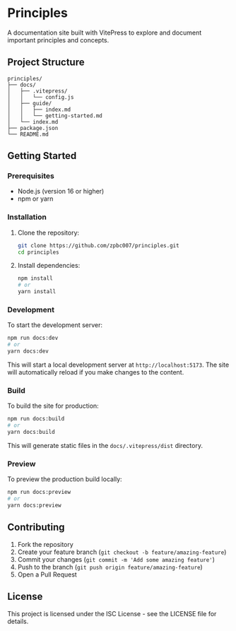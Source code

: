 # Principles

A documentation site built with VitePress to explore and document important principles and concepts.

## Project Structure

```
principles/
├── docs/
│   ├── .vitepress/
│   │   └── config.js
│   ├── guide/
│   │   ├── index.md
│   │   └── getting-started.md
│   └── index.md
├── package.json
└── README.md
```

## Getting Started

### Prerequisites

- Node.js (version 16 or higher)
- npm or yarn

### Installation

1. Clone the repository:
   ```bash
   git clone https://github.com/zpbc007/principles.git
   cd principles
   ```

2. Install dependencies:
   ```bash
   npm install
   # or
   yarn install
   ```

### Development

To start the development server:

```bash
npm run docs:dev
# or
yarn docs:dev
```

This will start a local development server at `http://localhost:5173`. The site will automatically reload if you make changes to the content.

### Build

To build the site for production:

```bash
npm run docs:build
# or
yarn docs:build
```

This will generate static files in the `docs/.vitepress/dist` directory.

### Preview

To preview the production build locally:

```bash
npm run docs:preview
# or
yarn docs:preview
```

## Contributing

1. Fork the repository
2. Create your feature branch (`git checkout -b feature/amazing-feature`)
3. Commit your changes (`git commit -m 'Add some amazing feature'`)
4. Push to the branch (`git push origin feature/amazing-feature`)
5. Open a Pull Request

## License

This project is licensed under the ISC License - see the LICENSE file for details.
